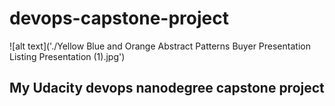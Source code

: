 # devops-capstone-project
![alt text]('./Yellow Blue and Orange Abstract Patterns Buyer Presentation Listing Presentation (1).jpg')
## My Udacity devops nanodegree capstone project
